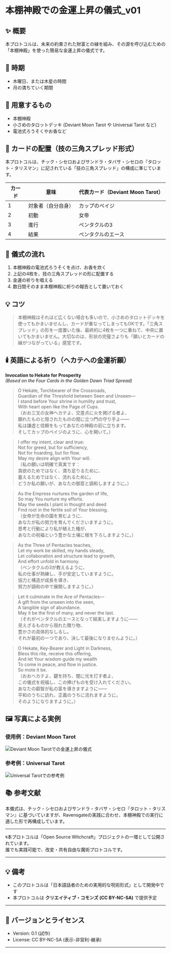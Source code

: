# 本棚神殿での金運上昇の儀式_v01

## ✨ 概要

本プロトコルは、未来の約束された財富との縁を組み、その源を呼び込むための「本棚神殿」を使った簡易な金運上昇の儀式です。

## 🌌 時期

- 木曜日、または木星の時間
- 月の満ちていく期間

## 📝 用意するもの

- 本棚神殿
- 小さめのタロットデッキ (Deviant Moon Tarot や Universal Tarot など)
- 電池式ろうそくやお香など

## 💫 カードの配置（技の三角スプレッド形式）

本プロトコルは、チック・シセロおよびサンドラ・タバサ・シセロの『タロット・タリスマン』に記されている「技の三角スプレッド」の構成に準じています。

| カード | 意味 | 代表カード（Deviant Moon Tarot） |
|--------|------|-------------------------------|
| 1 | 対象者（自分自身） | カップのペイジ |
| 2 | 初動 | 女帝 |
| 3 | 進行 | ペンタクルの3 |
| 4 | 結果 | ペンタクルのエース |

## 🌟 儀式の流れ

1. 本棚神殿の電池式ろうそくを点け、お香を炊く
3. 上記の4枚を、技の三角スプレッドの形に配置する
5. 金運の祈りを唱える
6. 数日間そのまま本棚神殿に祈りの報告として置いておく

## 💡 コツ

> 本棚神殿はそれほど広くない場合も多いので、小さめのタロットデッキを使ってもかまいませんし、カードが重なってしまってもOKです。「三角スプレッド」の形を一度置いた後、最終的に4枚を一つに重ねて、中央に置いてもかまいません。大切なのは、形状の完璧さよりも「願いとカードの縁がつながっている」感覚です。

## 🕯️ 英語による祈り（ヘカテへの金運祈願）

**Invocation to Hekate for Prosperity**  
*(Based on the Four Cards in the Golden Dawn Triad Spread)*

> O Hekate, Torchbearer of the Crossroads,  
> Guardian of the Threshold between Seen and Unseen—  
> I stand before Your shrine in humility and trust,  
> With heart open like the Page of Cups.  
> （おお三叉の女神ヘカテよ、交差点に火を掲げる者よ、  
> 顕れたものと隠されたものの間に立つ門の守り手よ——  
> 私は謙虚と信頼をもってあなたの神殿の前に立ちます。  
> そしてカップのペイジのように、心を開いて。）

> I offer my intent, clear and true:  
> Not for greed, but for sufficiency,  
> Not for hoarding, but for flow.  
> May my desire align with Your will.  
> （私の願いは明確で真実です：  
> 貪欲のためではなく、満ち足りるために、  
> 蓄えるためではなく、流れるために。  
> どうか私の願いが、あなたの御意と調和しますように。）

> As the Empress nurtures the garden of life,  
> So may You nurture my efforts.  
> May the seeds I plant in thought and deed  
> Find root in the fertile soil of Your blessing.  
> （女帝が生命の園を育むように、  
> あなたが私の努力を育んでくださいますように。  
> 思考と行動により私が植えた種が、  
> あなたの祝福という豊かな土壌に根を下ろしますように。）

> As the Three of Pentacles teaches,  
> Let my work be skilled, my hands steady,  
> Let collaboration and structure lead to growth,  
> And effort unfold in harmony.  
> （ペンタクルの3が教えるように、  
> 私の仕事が熟練し、手が安定していますように。  
> 協力と構造が成長を導き、  
> 努力が調和の中で展開しますように。）

> Let it culminate in the Ace of Pentacles—  
> A gift from the unseen into the seen,  
> A tangible sign of abundance.  
> May it be the first of many, and never the last.  
> （それがペンタクルのエースとなって結実しますように——  
> 見えざるものから現れた贈り物、  
> 豊かさの具体的なしるし。  
> それが最初の一つであり、決して最後になりませんように。）

> O Hekate, Key-Bearer and Light in Darkness,  
> Bless this rite, receive this offering,  
> And let Your wisdom guide my wealth  
> To come in peace, and flow in justice.  
> So mote it be.  
> （おおヘカテよ、鍵を持ち、闇に光を灯す者よ、  
> この儀式を祝福し、この捧げものを受け入れてください。  
> あなたの叡智が私の富を導きますように——  
> 平和のうちに訪れ、正義のうちに流れますように。  
> そのようになりますように。）

## 🖼️ 写真による実例

### 使用例：Deviant Moon Tarot
![Deviant Moon Tarotでの金運上昇の儀式](Deviant-moon-tarot.jpg)

### 参考例：Universal Tarot
![Universal Tarotでの参考例](Universal-tarot.jpg)

## 📚 参考文献

本儀式は、チック・シセロおよびサンドラ・タバサ・シセロ『タロット・タリスマン』に基づいていますが、Ravensgateの実践に合わせ、本棚神殿での実行に適した形で再構成しています。

---

🌀本プロトコルは「Open Source Witchcraft」プロジェクトの一環として公開されています。  
誰でも実践可能で、改変・共有自由な魔術プロトコルです。

---

## 💡 備考

- このプロトコルは「日本語話者のための実用的な呪術形式」として開発中です  
- 本プロトコルは **クリエイティブ・コモンズ (CC BY-NC-SA)** で提供予定

---

## 🚧 バージョンとライセンス

- Version: 0.1 (試作)  
- License: CC BY-NC-SA (表示-非営利-継承)

---
